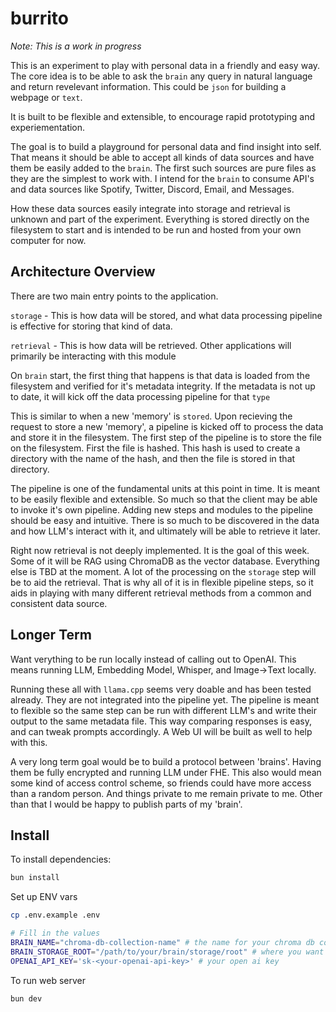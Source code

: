 # burrito

_Note: This is a work in progress_

This is an experiment to play with personal data in a friendly and easy way.
The core idea is to be able to ask the `brain` any query in natural language
and return revelevant information. This could be `json` for building a webpage
or `text`.

It is built to be flexible and extensible, to encourage rapid prototyping
and experiementation.

The goal is to build a playground for personal data and find insight into self.
That means it should be able to accept all kinds of data sources and have them
be easily added to the `brain`. The first such sources are pure files as they
are the simplest to work with. I intend for the `brain` to consume API's
and data sources like Spotify, Twitter, Discord, Email, and Messages.

How these data sources easily integrate into storage and retrieval is unknown
and part of the experiment. Everything is stored directly on the filesystem
to start and is intended to be run and hosted from your own computer for now.

## Architecture Overview

There are two main entry points to the application.

`storage` - This is how data will be stored, and what data processing pipeline is
effective for storing that kind of data.

`retrieval` - This is how data will be retrieved. Other applications will primarily
be interacting with this module

On `brain` start, the first thing that happens is that data is loaded from the filesystem
and verified for it's metadata integrity. If the metadata is not up to date, it will
kick off the data processing pipeline for that `type`

This is similar to when a new 'memory' is `stored`. Upon recieving the request to store
a new 'memory', a pipeline is kicked off to process the data and store it in the filesystem. The first step of the pipeline is to store the file on the filesystem.
First the file is hashed. This hash is used to create a directory with the name of
the hash, and then the file is stored in that directory.

The pipeline is one of the fundamental units at this point in time. It is meant to be
easily flexible and extensible. So much so that the client may be able to invoke it's
own pipeline. Adding new steps and modules to the pipeline should be easy and intuitive.
There is so much to be discovered in the data and how LLM's interact with it, and
ultimately will be able to retrieve it later.

Right now retrieval is not deeply implemented. It is the goal of this week. Some of it
will be RAG using ChromaDB as the vector database. Everything else is TBD at the moment.
A lot of the processing on the `storage` step will be to aid the retrieval. That is why
all of it is in flexible pipeline steps, so it aids in playing with many different
retrieval methods from a common and consistent data source.

## Longer Term

Want verything to be run locally instead of calling out to OpenAI. This
means running LLM, Embedding Model, Whisper, and Image->Text locally.

Running these all with `llama.cpp` seems very doable and has been tested already.
They are not integrated into the pipeline yet. The pipeline is meant to flexible so the same step can be run with different LLM's and write their output to the same
metadata file. This way comparing responses is easy, and can tweak prompts
accordingly. A Web UI will be built as well to help with this.

A very long term goal would be to build a protocol between 'brains'. Having
them be fully encrypted and running LLM under FHE. This also would mean some kind
of access control scheme, so friends could have more access than a random person.
And things private to me remain private to me. Other than that I would be happy
to publish parts of my 'brain'.

## Install

To install dependencies:

```bash
bun install
```

Set up ENV vars

```bash
cp .env.example .env

# Fill in the values
BRAIN_NAME="chroma-db-collection-name" # the name for your chroma db collection
BRAIN_STORAGE_ROOT="/path/to/your/brain/storage/root" # where you want the files to be stored
OPENAI_API_KEY='sk-<your-openai-api-key>' # your open ai key
```

To run web server

```bash
bun dev
```
